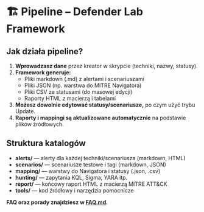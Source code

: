 # 🏗️ Pipeline – Defender Lab Framework

## Jak działa pipeline?

1. **Wprowadzasz dane** przez kreator w skrypcie (techniki, nazwy, statusy).
2. **Framework generuje:**
   - Pliki markdown (.md) z alertami i scenariuszami
   - Pliki JSON (np. warstwa do MITRE Navigatora)
   - Pliki CSV ze statusami (do masowej edycji)
   - Raporty HTML z macierzą i tabelami
3. **Możesz dowolnie edytować statusy/scenariusze,** po czym użyć trybu Update.
4. **Raporty i mappingi są aktualizowane automatycznie** na podstawie plików źródłowych.

## Struktura katalogów

- **alerts/** — alerty dla każdej techniki/scenariusza (markdown, HTML)
- **scenarios/** — scenariusze testowe i tagi (markdown, JSON)
- **mapping/** — warstwy do Navigatora i statusy (.json, .csv)
- **hunting/** — zapytania KQL, Sigma, YARA itp.
- **report/** — końcowy raport HTML z macierzą MITRE ATT&CK
- **tools/** — kod źródłowy i narzędzia pomocnicze

**FAQ oraz porady znajdziesz w [FAQ.md](FAQ.md).**
